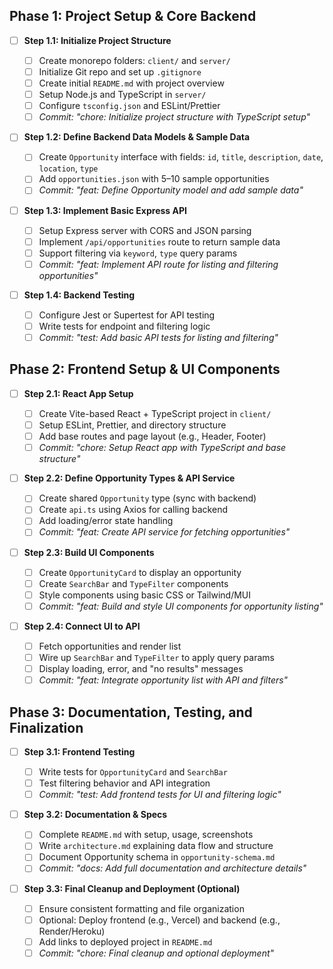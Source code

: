 ## Phase 1: Project Setup & Core Backend

- [ ] **Step 1.1: Initialize Project Structure**

  - [ ] Create monorepo folders: `client/` and `server/`
  - [ ] Initialize Git repo and set up `.gitignore`
  - [ ] Create initial `README.md` with project overview
  - [ ] Setup Node.js and TypeScript in `server/`
  - [ ] Configure `tsconfig.json` and ESLint/Prettier
  - [ ] _Commit: "chore: Initialize project structure with TypeScript setup"_

- [ ] **Step 1.2: Define Backend Data Models & Sample Data**

  - [ ] Create `Opportunity` interface with fields: `id`, `title`, `description`, `date`, `location`, `type`
  - [ ] Add `opportunities.json` with 5–10 sample opportunities
  - [ ] _Commit: "feat: Define Opportunity model and add sample data"_

- [ ] **Step 1.3: Implement Basic Express API**

  - [ ] Setup Express server with CORS and JSON parsing
  - [ ] Implement `/api/opportunities` route to return sample data
  - [ ] Support filtering via `keyword`, `type` query params
  - [ ] _Commit: "feat: Implement API route for listing and filtering opportunities"_

- [ ] **Step 1.4: Backend Testing**
  - [ ] Configure Jest or Supertest for API testing
  - [ ] Write tests for endpoint and filtering logic
  - [ ] _Commit: "test: Add basic API tests for listing and filtering"_

## Phase 2: Frontend Setup & UI Components

- [ ] **Step 2.1: React App Setup**

  - [ ] Create Vite-based React + TypeScript project in `client/`
  - [ ] Setup ESLint, Prettier, and directory structure
  - [ ] Add base routes and page layout (e.g., Header, Footer)
  - [ ] _Commit: "chore: Setup React app with TypeScript and base structure"_

- [ ] **Step 2.2: Define Opportunity Types & API Service**

  - [ ] Create shared `Opportunity` type (sync with backend)
  - [ ] Create `api.ts` using Axios for calling backend
  - [ ] Add loading/error state handling
  - [ ] _Commit: "feat: Create API service for fetching opportunities"_

- [ ] **Step 2.3: Build UI Components**

  - [ ] Create `OpportunityCard` to display an opportunity
  - [ ] Create `SearchBar` and `TypeFilter` components
  - [ ] Style components using basic CSS or Tailwind/MUI
  - [ ] _Commit: "feat: Build and style UI components for opportunity listing"_

- [ ] **Step 2.4: Connect UI to API**
  - [ ] Fetch opportunities and render list
  - [ ] Wire up `SearchBar` and `TypeFilter` to apply query params
  - [ ] Display loading, error, and "no results" messages
  - [ ] _Commit: "feat: Integrate opportunity list with API and filters"_

## Phase 3: Documentation, Testing, and Finalization

- [ ] **Step 3.1: Frontend Testing**

  - [ ] Write tests for `OpportunityCard` and `SearchBar`
  - [ ] Test filtering behavior and API integration
  - [ ] _Commit: "test: Add frontend tests for UI and filtering logic"_

- [ ] **Step 3.2: Documentation & Specs**

  - [ ] Complete `README.md` with setup, usage, screenshots
  - [ ] Write `architecture.md` explaining data flow and structure
  - [ ] Document Opportunity schema in `opportunity-schema.md`
  - [ ] _Commit: "docs: Add full documentation and architecture details"_

- [ ] **Step 3.3: Final Cleanup and Deployment (Optional)**
  - [ ] Ensure consistent formatting and file organization
  - [ ] Optional: Deploy frontend (e.g., Vercel) and backend (e.g., Render/Heroku)
  - [ ] Add links to deployed project in `README.md`
  - [ ] _Commit: "chore: Final cleanup and optional deployment"_
